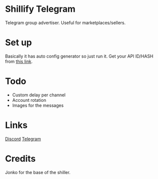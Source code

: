 # Shillify Telegram
 Telegram group advertiser. Useful for marketplaces/sellers.
# Set up
 Basically it has auto config generator so just run it. Get your API ID/HASH from [this link](https://my.telegram.org/auth).
# Todo
- Custom delay per channel
- Account rotation
- Images for the messages
# Links
[Discord](https://discord.gg/kws)
[Telegram](https://t.me/kwaytv)
# Credits
 Jonko for the base of the shiller.
